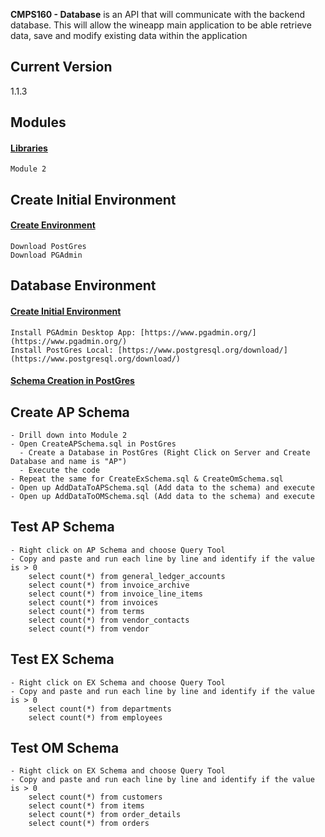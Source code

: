 **CMPS160 - Database** is an API that will communicate with the backend database. This will allow the wineapp main application to be able retrieve data, save and modify existing data within the application

## Current Version
1.1.3

## Modules

#### [Libraries]()
```
Module 2
```

## Create Initial Environment 

#### [Create Environment]()
```
Download PostGres
Download PGAdmin
```

## Database Environment

#### [Create Initial Environment]()
```
Install PGAdmin Desktop App: [https://www.pgadmin.org/](https://www.pgadmin.org/)
Install PostGres Local: [https://www.postgresql.org/download/](https://www.postgresql.org/download/)
```
#### [Schema Creation in PostGres]()

## Create AP Schema
```
- Drill down into Module 2
- Open CreateAPSchema.sql in PostGres
  - Create a Database in PostGres (Right Click on Server and Create Database and name is "AP")
  - Execute the code
- Repeat the same for CreateExSchema.sql & CreateOmSchema.sql
- Open up AddDataToAPSchema.sql (Add data to the schema) and execute
- Open up AddDataToOMSchema.sql (Add data to the schema) and execute
```
## Test AP Schema
```
- Right click on AP Schema and choose Query Tool
- Copy and paste and run each line by line and identify if the value is > 0
    select count(*) from general_ledger_accounts
    select count(*) from invoice_archive
    select count(*) from invoice_line_items
    select count(*) from invoices
    select count(*) from terms
    select count(*) from vendor_contacts
    select count(*) from vendor
```
## Test EX Schema
```
- Right click on EX Schema and choose Query Tool
- Copy and paste and run each line by line and identify if the value is > 0
    select count(*) from departments
    select count(*) from employees
```
## Test OM Schema
```
- Right click on EX Schema and choose Query Tool
- Copy and paste and run each line by line and identify if the value is > 0
    select count(*) from customers
    select count(*) from items
    select count(*) from order_details
    select count(*) from orders

```
